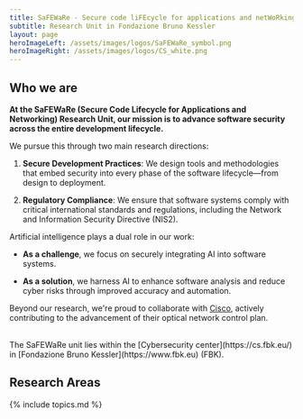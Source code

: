```yaml
---
title: SaFEWaRe - Secure code liFEcycle for applications and netWoRking
subtitle: Research Unit in Fondazione Bruno Kessler
layout: page
heroImageLeft: /assets/images/logos/SaFEWaRe_symbol.png
heroImageRight: /assets/images/logos/CS_white.png
---
```


## Who we are

**At the SaFEWaRe (Secure Code Lifecycle for Applications and Networking) Research Unit, our mission is to advance 
software security across the entire development lifecycle.**

We pursue this through two main research directions:

1. **Secure Development Practices**: We design tools and methodologies that embed security into every phase of the software 
lifecycle—from design to deployment.

2. **Regulatory Compliance**: We ensure that software systems comply with critical international standards and regulations, 
including the Network and Information Security Directive (NIS2).

Artificial intelligence plays a dual role in our work:

- **As a challenge**, we focus on securely integrating AI into software systems.

- **As a solution**, we harness AI to enhance software analysis and reduce cyber risks through improved accuracy and 
automation.

Beyond our research, we're proud to collaborate with [Cisco](_collaborations/Cisco.md), actively contributing to the advancement of their optical 
network control plan.

<br />
The SaFEWaRe unit lies within the [Cybersecurity center](https://cs.fbk.eu/) in [Fondazione Bruno Kessler](https://www.fbk.eu) (FBK).

## Research Areas

{% include topics.md %}

<!-- 
## In the Spotlight

{% include spotlights.md %}
-->